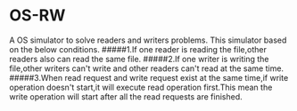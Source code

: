 # OS-RW
A OS simulator to solve readers and writers problems.
This simulator based on the below conditions.
#####1.If one reader is reading the file,other readers also  can read the same file.
#####2.If one writer is writing the file,other writers can't write and other readers can't read at the same time.
#####3.When read request and write request exist at the same time,if write operation doesn't start,it will execute read operation first.This mean the write operation will start after all the read requests are finished.

